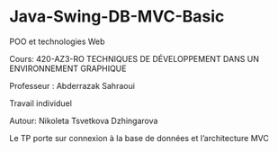 # Java-Swing-DB-MVC-Basic
POO et technologies Web

Cours: 420-AZ3-RO TECHNIQUES DE DÉVELOPPEMENT DANS UN ENVIRONNEMENT GRAPHIQUE

Professeur : Abderrazak Sahraoui

Travail individuel

Autour: Nikoleta Tsvetkova Dzhingarova

Le TP porte sur connexion à la base de données et l’architecture MVC
